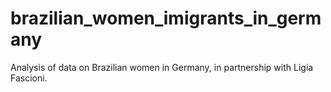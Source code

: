 # brazilian_women_imigrants_in_germany
Analysis of data on Brazilian women in Germany, in partnership with Ligia Fascioni.
